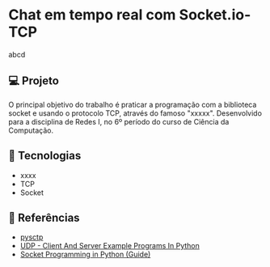 # Chat em tempo real com Socket.io-TCP
abcd
## 💻 Projeto
O principal objetivo do trabalho é praticar a programação com a biblioteca socket e usando o protocolo TCP, através do famoso "xxxxx". Desenvolvido para a disciplina de Redes I, no 6º período do curso de Ciência da Computação.

## 🚀 Tecnologias

- xxxx
- TCP
- Socket

## 📖 Referências

- [pysctp](https://github.com/P1sec/pysctp)
- [UDP - Client And Server Example Programs In Python](https://pythontic.com/modules/socket/udp-client-server-example)
- [Socket Programming in Python (Guide)](https://realpython.com/python-sockets/)
